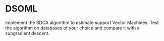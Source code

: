 # DSOML
Implement the SDCA algorithm to estimate support Vector Machines. Test the algorithm on databases of your choice and compare it with a subgradient descent.
